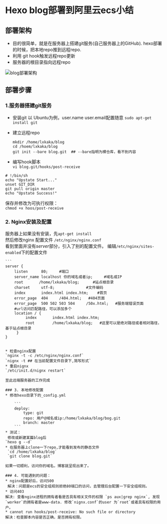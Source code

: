 # Hexo blog部署到阿里云ecs小结


## 部署架构
* 目的很简单，就是在服务器上搭建git服务(自己服务器上的GitHub). hexo部署的时候，把本地repo推到远程repo.  
* 利用 git hook触发远程repo更新
* 服务器的根目录指向远程repo

![blog部署架构](https://pics.lxkaka.wang/194667281-5760cfced0e4f_articlex.png)

## 部署步骤
### 1.服务器搭建git服务
* 安装git 
  以 Ubuntu为例，user.name user.email配置随意
`sudo apt-get install git`

* 建立远程repo

	```
   mkdir /home/lxkaka/blog  
   cd /hoem/lxkaka/blog  
   git init --bare blog.git  ## --bare指明为裸仓库，看不到内容
	```
* 编写hook脚本  
`vi blog.git/hooks/post-receive`
 
 ```
 # !/bin/sh
 echo "Upstate Start..."
 unset GIT_DIR
 git pull origin master
 echo "Upstate Success!"
 ```
保存并修改为可执行权限：  
`chmod +x hoos/post-receive`
### 2. Nginx安装及配置
服务器上如果没有安装，先`apt-get install`  
然后修改nginx 配置文件
`/etc/nginx/nginx.conf`  
看到里面并没有*server*部分，引入了别的配置文件。
编辑`/etc/nginx/sites-enabled`下的配置文件

	```
	server {
		listen      80;     #端口
		server_name localhost 你的域名或者ip;     #域名或IP
		root       /home/lxkaka/blog;      #站点根目录
		charset     utf-8;              #文件编码
		index       index.html index.htm;    #首页
		error_page  404     /404.html;   #404页面
		error_page  500 502 503 504     /50x.html;   #服务端错误页面
		#url访问匹配路径，可以添加多个
		location / {
		     index       index.html index.htm;
		     root        /home/lxkaka/blog;   #这里可以是绝对路径或者相对路径，基于站点根目录
		 }
	}
```

* 检查nginx配置  
`nginx -t -c /etc/nginx/nginx.conf`
`nignx -t ## 在当前配置文件目录下,简写形式`
* 重启nignx  
`/etc/init.d/nignx restart` 

至此远端服务器的工作完成

### 3. 本地修改配置
* 修改hexo目录下的_config.yml

	```
	deploy:
		type: git
		repo: 用户@域名或ip:/home/lxkaka/blog/bog.git
		branch: master
	```
* 测试：  
 修改或新建某篇blog后
`hexo g --d`
* 在服务器上clone一下repo,才能看到发布的静态文件  
 `cd /home/lxkaka/blog`  
 `git clone blog.git` 
  
如果一切顺利，访问你的域名，博客就呈现出来了。

### 4. 可能遇到的问题：
* nginx配置好后，访问500  
 解决：问题是ecs的安全组规则拒绝80端口的访问，去管理后台配置一下安全组规则。
* 访问403  
解决: 查看nginx进程的拥有者看是否具有相关文件的权限 `ps aux|grep nginx`, 发现 `worker`的拥有者是www-data. 修改`nignx.conf`的user 为`root`或者具有权限的用户。
* cannot run hooks/post-receive: No such file or directory  
解决：检查脚本内容是否正确，是否拥有权限。





